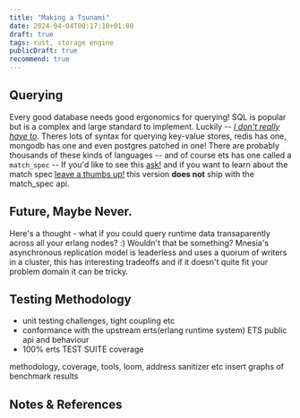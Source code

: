 ```yaml
---
title: "Making a Tsunami"
date: 2024-04-04T00:17:18+01:00
draft: true
tags: rust, storage engine
publicDraft: true
recommend: true
---
```


## Querying

Every good database needs good ergonomics for querying! SQL is popular but is a complex and large standard to implement. Luckily -- [_I don't really have to_](https://arrow.apache.org/datafusion/). Theres lots of syntax for querying key-value stores, redis has one, mongodb has one and even postgres patched in one! There are probably thousands of these kinds of languages -- and 
of course ets has one called a `match_spec` -- If you'd like to see this [ask!](https://github.com/hailelagi/tsunami/issues/4) and if you want to learn about the match spec [leave a thumbs up!](https://github.com/hailelagi/hailelagi.com/issues/1) this version **does not** ship with the match_spec api.

## Future, Maybe Never.

Here's a thought - what if you could query runtime data transaparently across all your erlang nodes? :) 
Wouldn't that be something? Mnesia's asynchronous replication model is leaderless and uses a quorum of writers in a cluster, this has interesting tradeoffs and if it doesn't 
quite fit your problem domain it can be tricky.

## Testing Methodology

- unit testing challenges, tight coupling etc
- conformance with the upstream erts(erlang runtime system) ETS public api and behaviour
- 100% erts TEST SUITE coverage

methodology, coverage, tools, loom, address sanitizer etc insert graphs of benchmark results


## Notes & References


